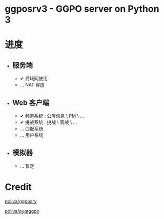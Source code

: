 ggposrv3 - GGPO server on Python 3
==================================
# 进度
- ## 服务端
	- ✔ 局域网使用
	- ... NAT 穿透
- ## Web 客户端
	- ✔ 频道系统 : 公屏信息 \ PM \ ...
	- ✔ 挑战系统 : 挑战 \ 观战 \ ...
	- ... 匹配系统
	- ... 用户系统
- ## 模拟器
	- ... 暂定

# Credit
[poliva/ggposrv](https://github.com/poliva/ggposrv)

[poliva/pyqtggpo](https://github.com/poliva/pyqtggpo) 